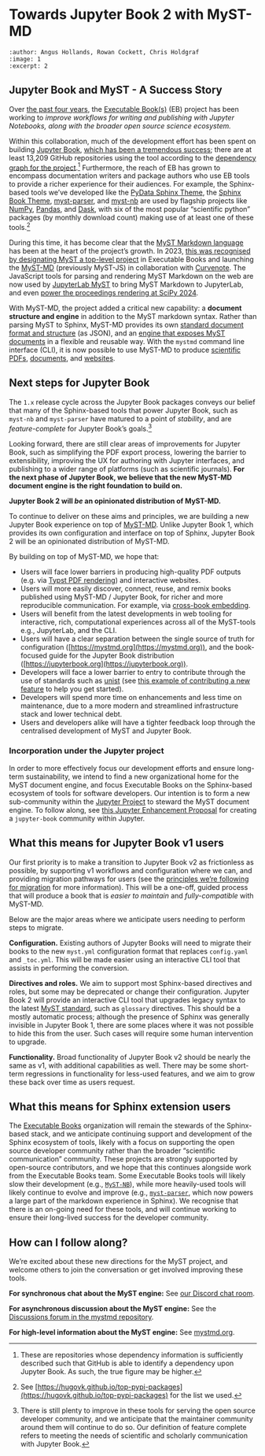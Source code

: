 # Towards Jupyter Book 2 with MyST-MD

```{post} 2024-05-19
:author: Angus Hollands, Rowan Cockett, Chris Holdgraf
:image: 1
:excerpt: 2
```

## Jupyter Book and MyST - A Success Story

Over [the past four years](https://executablebooks.org/en/latest/blog/2020-02-25-hello-world/), the [Executable Book(s)](https://executablebooks.org) (EB) project has been working to _improve workflows for writing and publishing with Jupyter Notebooks, along with the broader open source science ecosystem._

Within this collaboration, much of the development effort has been spent on building [Jupyter Book](https://jupyterbook.org/), [which has been a tremendous success](https://executablebooks.org/en/latest/blog/2023/new-project-members/); there are at least 13,209 GitHub repositories using the tool according to the [dependency graph for the project](https://github.com/executablebooks/jupyter-book/network/dependents).[^1] Furthermore, the reach of EB has grown to encompass documentation writers and package authors who use EB tools to provide a richer experience for their audiences. For example, the Sphinx-based tools we’ve developed like the [PyData Sphinx Theme](http://pydata-sphinx-theme.readthedocs.io), the [Sphinx Book Theme](http://sphinx-book-theme.readthedocs.io), [myst-parser](https://myst-parser.readthedocs.io), and [myst-nb](https://myst-nb.readthedocs.io) are used by flagship projects like [NumPy](https://numpy.org/doc/stable/), [Pandas](https://pandas.pydata.org/docs/), and [Dask](https://docs.dask.org/en/stable/), with six of the most popular “scientific python” packages (by monthly download count) making use of at least one of these tools.[^popular]

[^1]: These are repositories whose dependency information is sufficiently described such that GitHub is able to identify a dependency upon Jupyter Book. As such, the true figure may be higher.

[^popular]: See [https://hugovk.github.io/top-pypi-packages](https://hugovk.github.io/top-pypi-packages) for the list we used.

During this time, it has become clear that the [MyST Markdown language](https://executablebooks.org/en/latest/blog/2020-08-07-announce-book/#an-enhanced-flavor-of-markdown) has been at the heart of the project’s growth. In 2023, [this was recognised by designating MyST a top-level project](https://executablebooks.org/en/latest/blog/2023-02-09-announce-mystjs/#myst-is-now-a-top-level-project-in-executable-books) in Executable Books and launching the [MyST-MD](https://mystmd.org) (previously MyST-JS) in collaboration with [Curvenote](https://curvenote.com/). The JavaScript tools for parsing and rendering MyST Markdown on the web are now used by [JupyterLab MyST](https://github.com/executablebooks/jupyterlab-myst) to bring MyST Markdown to JupyterLab, and even [power the proceedings rendering at SciPy 2024](https://curvenote.com/news/curvenote-sponsors-scipy-proceedings-2024).

With MyST-MD, the project added a critical new capability: a **document structure and engine** in addition to the MyST markdown syntax. Rather than parsing MyST to Sphinx, MyST-MD provides its own [standard document format and structure](https://mystmd.org/spec/) (as JSON), and an [engine that exposes MyST documents](https://mystmd.org/guide) in a flexible and reusable way. With the `mystmd` command line interface (CLI), it is now possible to use MyST-MD to produce [scientific PDFs](https://mystmd.org/guide/creating-pdf-documents), [documents](https://mystmd.org/guide/creating-word-documents), and [websites](https://mystmd.org/guide/website-templates).

## Next steps for Jupyter Book

The `1.x` release cycle across the Jupyter Book packages conveys our belief that many of the Sphinx-based tools that power Jupyter Book, such as `myst-nb` and `myst-parser` have matured to a point of _stability_, and are _feature-complete_ for Jupyter Book’s goals.[^2]

[^2]: There is still plenty to improve in these tools for serving the open source developer community, and we anticipate that the maintainer community around them will continue to do so. Our definition of feature complete refers to meeting the needs of scientific and scholarly communication with Jupyter Book.

Looking forward, there are still clear areas of improvements for Jupyter Book, such as simplifying the PDF export process, lowering the barrier to extensibility, improving the UX for authoring with Jupyter interfaces, and publishing to a wider range of platforms (such as scientific journals). **For the next phase of Jupyter Book, we believe that the new MyST-MD document engine is the right foundation to build on.**

**Jupyter Book 2 will _be_ an opinionated distribution of MyST-MD.**

To continue to deliver on these aims and principles, we are building a new Jupyter Book experience on top of [MyST-MD](https://mystmd.org). Unlike Jupyter Book 1, which provides its own configuration and interface on top of Sphinx, Jupyter Book 2 will be an opinionated distribution of MyST-MD.

By building on top of MyST-MD, we hope that:

- Users will face lower barriers in producing high-quality PDF outputs (e.g. via [Typst PDF rendering](https://mystmd.org/guide/creating-pdf-documents#rendering-pdfs-with-typst)) and interactive websites.
- Users will more easily discover, connect, reuse, and remix books published using MyST-MD / Jupyter Book, for richer and more reproducible communication. For example, via [cross-book embedding](https://mystmd.org/guide/embed).
- Users will benefit from the latest developments in web tooling for interactive, rich, computational experiences across all of the MyST-tools e.g., JupyterLab, and the CLI.
- Users will have a clear separation between the single source of truth for configuration ([https://mystmd.org](https://mystmd.org)), and the book-focused guide for the Jupyter Book distribution ([https://jupyterbook.org](https://jupyterbook.org)).
- Developers will face a lower barrier to entry to contribute through the use of standards such as [unist](https://github.com/syntax-tree/unist) (see [this example of contributing a new feature](https://mystmd.org/guide/contribute-add-feature) to help you get started).
- Developers will spend more time on enhancements and less time on maintenance, due to a more modern and streamlined infrastructure stack and lower technical debt.
- Users and developers alike will have a tighter feedback loop through the centralised development of MyST and Jupyter Book.

### Incorporation under the Jupyter project

In order to more effectively focus our development efforts and ensure long-term sustainability, we intend to find a new organizational home for the MyST document engine, and focus Executable Books on the Sphinx-based ecosystem of tools for software developers. Our intention is to form a new sub-community within the [Jupyter Project](http://jupyter.org) to steward the MyST document engine. To follow along, see [this Jupyter Enhancement Proposal](https://github.com/jupyter/enhancement-proposals/pull/123) for creating a `jupyter-book` community within Jupyter.

## What this means for Jupyter Book v1 users

Our first priority is to make a transition to Jupyter Book v2 as frictionless as possible, by supporting v1 workflows and configuration where we can, and providing migration pathways for users (see the [principles we’re following for migration](https://github.com/executablebooks/mystmd/issues/1113) for more information). This will be a one-off, guided process that will produce a book that is _easier to maintain_ and _fully-compatible_ with MyST-MD.

Below are the major areas where we anticipate users needing to perform steps to migrate.

**Configuration.** Existing authors of Jupyter Books will need to migrate their books to the new `myst.yml` configuration format that replaces `config.yaml` and `_toc.yml`. This will be made easier using an interactive CLI tool that assists in performing the conversion.

**Directives and roles.** We aim to support most Sphinx-based directives and roles, but some may be deprecated or change their configuration. Jupyter Book 2 will provide an interactive CLI tool that upgrades legacy syntax to the latest [MyST standard](https://mystmd.org/spec), such as `glossary` directives. This should be a mostly automatic process; although the presence of Sphinx was generally invisible in Jupyter Book 1, there are some places where it was not possible to hide this from the user. Such cases will require some human intervention to upgrade.

**Functionality.** Broad functionality of Jupyter Book v2 should be nearly the same as v1, with additional capabilities as well. There may be some short-term regressions in functionality for less-used features, and we aim to grow these back over time as users request.

## What this means for Sphinx extension users


The [Executable Books](https://executablebooks.org) organization will remain the stewards of the Sphinx-based stack, and we anticipate continuing support and development of the Sphinx ecosystem of tools, likely with a focus on supporting the open source developer community rather than the broader “scientific communication” community. These projects are strongly supported by open-source contributors, and we hope that this continues alongside work from the Executable Books team. Some Executable Books tools will likely slow their development (e.g., [`MyST-NB`](https://myst-nb.readthedocs.io)), while more heavily-used tools will likely continue to evolve and improve (e.g., [`myst-parser`](https://myst-parser.readthedocs.io), which now powers a large part of the markdown experience in Sphinx).  We recognise that there is an on-going need for these tools, and will continue working to ensure their long-lived success for the developer community.

## How can I follow along?

We’re excited about these new directions for the MyST project, and welcome others to join the conversation or get involved improving these tools.

**For synchronous chat about the MyST engine:** See [our Discord chat room](https://discord.mystmd.org/).

**For asynchronous discussion about the MyST engine:** See the [Discussions forum in the mystmd repository](https://github.com/executablebooks/mystmd/discussions).

**For high-level information about the MyST engine:** See [mystmd.org](https://mystmd.org).

